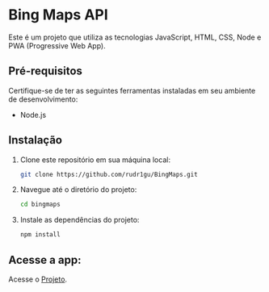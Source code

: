 # Bing Maps API

Este é um projeto que utiliza as tecnologias JavaScript, HTML, CSS, Node e PWA (Progressive Web App).

## Pré-requisitos

Certifique-se de ter as seguintes ferramentas instaladas em seu ambiente de desenvolvimento:

- Node.js

## Instalação

1. Clone este repositório em sua máquina local:

    ```bash
    git clone https://github.com/rudr1gu/BingMaps.git
    ```

2. Navegue até o diretório do projeto:

    ```bash
    cd bingmaps
    ```

3. Instale as dependências do projeto:

    ```bash
    npm install
    ```

## Acesse a app:

Acesse o [Projeto](https://rudr1gumaps.azurewebsites.net/).